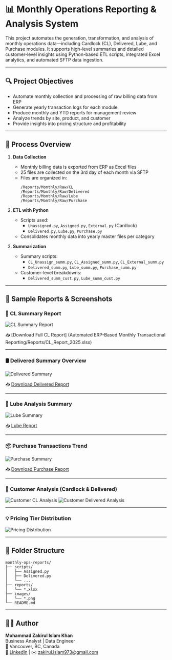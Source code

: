 # 📊 Monthly Operations Reporting & Analysis System

This project automates the generation, transformation, and analysis of monthly operations data—including Cardlock (CL), Delivered, Lube, and Purchase modules. It supports high-level summaries and detailed customer-level insights using Python-based ETL scripts, integrated Excel analytics, and automated SFTP data ingestion.

---

## 🔍 Project Objectives

- Automate monthly collection and processing of raw billing data from ERP
- Generate yearly transaction logs for each module
- Produce monthly and YTD reports for management review
- Analyze trends by site, product, and customer
- Provide insights into pricing structure and profitability

---

## 🧠 Process Overview

1. **Data Collection**
   - Monthly billing data is exported from ERP as Excel files
   - 25 files are collected on the 3rd day of each month via SFTP
   - Files are organized in:
     ```
     /Reports/Monthly/Raw/CL
     /Reports/Monthly/Raw/Delivered
     /Reports/Monthly/Raw/Lube
     /Reports/Monthly/Raw/Purchase
     ```

2. **ETL with Python**
   - Scripts used:
     - `Unassigned.py`, `Assigned.py`, `External.py` (Cardlock)
     - `Delivered.py`, `Lube.py`, `Purchase.py`
   - Consolidates monthly data into yearly master files per category

3. **Summarization**
   - Summary scripts:
     - `CL_Unassign_summ.py`, `CL_Assigned_summ.py`, `CL_External_summ.py`
     - `Delivered_summ.py`, `Lube_summ.py`, `Purchase_summ.py`
   - Customer-level breakdowns:
     - `Delivered_summ_cust.py`, `Lube_summ_cust.py`

---

## 🧾 Sample Reports & Screenshots

### 📘 CL Summary Report

![CL Summary Report](images/cl_summary.png)

📥 [Download Full CL Report] (Automated ERP-Based Monthly Transactional Reporting/Reports/CL_Report_2025.xlsx)

---

### 🛢️ Delivered Summary Overview

![Delivered Summary](images/delivered_summary.png)

📥 [Download Delivered Report](reports/Delivered_Report_2025.xlsx)

---

### 🧴 Lube Analysis Summary

![Lube Summary](images/lube_summary.png)

📥 [Lube Report](reports/Lube_Report_2025.xlsx)

---

### 📦 Purchase Transactions Trend

![Purchase Summary](images/purchase_summary.png)

📥 [Download Purchase Report](reports/Purchase_Report_2025.xlsx)

---

### 👥 Customer Analysis (Cardlock & Delivered)

![Customer CL Analysis](images/customer_cl.png)
![Customer Delivered Analysis](images/customer_delivered.png)

---

### 💡 Pricing Tier Distribution

![Pricing Distribution](images/pricing_distribution.png)

---

## 📂 Folder Structure

```
monthly-ops-reports/
├── scripts/
│   ├── Assigned.py
│   ├── Delivered.py
│   └── ...
├── reports/
│   └── *.xlsx
├── images/
│   └── *.png
└── README.md
```

---

## 👨‍💼 Author

**Mohammad Zakirul Islam Khan**  
Business Analyst | Data Engineer  
📍 Vancouver, BC, Canada  
🔗 [LinkedIn](https://www.linkedin.com/in/mzik) | ✉️ zakirul.islam973@gmail.com
